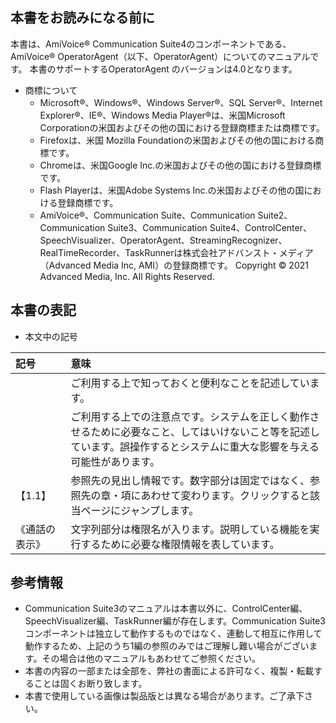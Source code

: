 ##	本書をお読みになる前に
本書は、AmiVoice® Communication Suite4のコンポーネントである、AmiVoice® OperatorAgent（以下、OperatorAgent）についてのマニュアルです。
本書のサポートするOperatorAgent のバージョンは4.0となります。

-	商標について
    - Microsoft®、Windows®、Windows Server®、SQL Server®、Internet Explorer®、IE®、Windows Media Player®は、米国Microsoft Corporationの米国およびその他の国における登録商標または商標です。
    - Firefoxは、米国 Mozilla Foundationの米国およびその他の国における商標です。
    - Chromeは、米国Google Inc.の米国およびその他の国における登録商標です。
    - Flash Playerは、米国Adobe Systems Inc.の米国およびその他の国における登録商標です。
    - AmiVoice®、Communication Suite、Communication Suite2、Communication Suite3、Communication Suite4、ControlCenter、SpeechVisualizer、OperatorAgent、StreamingRecognizer、RealTimeRecorder、TaskRunnerは株式会社アドバンスト・メディア（Advanced Media Inc, AMI）の登録商標です。
Copyright © 2021 Advanced Media, Inc. All Rights Reserved.

##	本書の表記

  -	本文中の記号

| 記号 | 意味 |
|:-|:---|
|  | ご利用する上で知っておくと便利なことを記述しています。 |
|  | ご利用する上での注意点です。システムを正しく動作させるために必要なこと、してはいけないこと等を記述しています。誤操作するとシステムに重大な影響を与える可能性があります。
| 【1.1】 | 参照先の見出し情報です。数字部分は固定ではなく、参照先の章・項にあわせて変わります。クリックすると該当ページにジャンプします。 |
| 《通話の表示》	| 文字列部分は権限名が入ります。説明している機能を実行するために必要な権限情報を表しています。 |

##	参考情報
-	Communication Suite3のマニュアルは本書以外に、ControlCenter編、SpeechVisualizer編、TaskRunner編が存在します。Communication Suite3コンポーネントは独立して動作するものではなく、連動して相互に作用して動作するため、上記のうち1編の参照のみではご理解し難い場合がございます。その場合は他のマニュアルもあわせてご参照ください。
-	本書の内容の一部または全部を、弊社の書面による許可なく、複製・転載することは固くお断り致します。
-	本書で使用している画像は製品版とは異なる場合があります。ご了承下さい。
